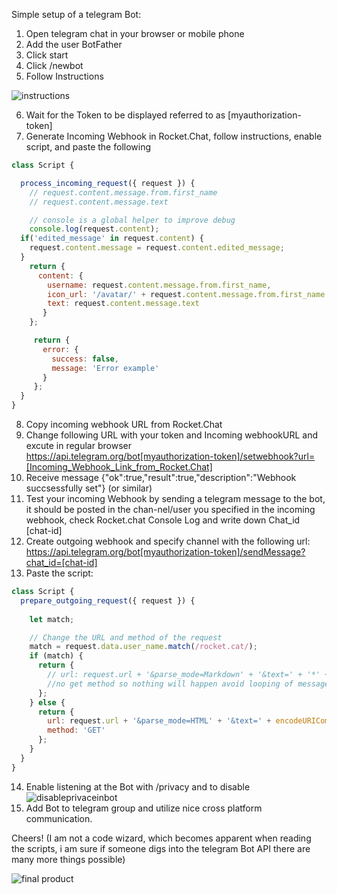 Simple setup of a telegram Bot:

1.	Open telegram chat in your browser or mobile phone
2.	Add the user BotFather
3.	Click start
4.	Click /newbot
5.	Follow Instructions

![instructions](http://i.imgur.com/8y9SG49.jpg?1)

6.	Wait for the Token to be displayed referred to as [myauthorization-token]
7.	Generate Incoming Webhook in Rocket.Chat, follow instructions,  enable script, and paste the following
```javascript
class Script {

  process_incoming_request({ request }) {
    // request.content.message.from.first_name
    // request.content.message.text

    // console is a global helper to improve debug
    console.log(request.content);
  if('edited_message' in request.content) {
    request.content.message = request.content.edited_message;
  }
    return {
      content: {
        username: request.content.message.from.first_name,
        icon_url: '/avatar/' + request.content.message.from.first_name + '.jpg' ,
        text: request.content.message.text
       }
    };

     return {
       error: {
         success: false,
         message: 'Error example'
       }
     };
  }
}
```
8.	Copy incoming webhook URL from Rocket.Chat
9.	Change following URL with your token and Incoming webhookURL and excute in regular browser  
https://api.telegram.org/bot[myauthorization-token]/setwebhook?url=[Incoming_Webhook_Link_from_Rocket.Chat]
10.	Receive message  {"ok":true,"result":true,"description":"Webhook succsessfully set"} (or similar)
11.	Test your incoming Webhook by sending a telegram message to the bot, it should be posted in the chan-nel/user you specified in the incoming webhook, check Rocket.chat Console Log and write down Chat_id [chat-id]
12.	Create outgoing webhook and specify channel with the following url:
https://api.telegram.org/bot[myauthorization-token]/sendMessage?chat_id=[chat-id]
13.	Paste the script:
```javascript
class Script {
  prepare_outgoing_request({ request }) {
    
    let match;

    // Change the URL and method of the request
    match = request.data.user_name.match(/rocket.cat/);
    if (match) {
      return {
        // url: request.url + '&parse_mode=Markdown' + '&text=' + '*' + request.data.user_name+ '*: _' + request.data.text + '_',
        //no get method so nothing will happen avoid looping of messages
      }; 
    } else {
      return {
        url: request.url + '&parse_mode=HTML' + '&text=' + encodeURIComponent('<b>' + request.data.user_name+ '</b>: ' + request.data.text),
        method: 'GET'
      }; 
    }
  }
}
```
14.	Enable listening at the Bot with /privacy and to disable
![disableprivaceinbot](http://i.imgur.com/xSjdAAy.jpg?1)
15.	Add Bot to telegram group and utilize nice cross platform communication.


Cheers! 
(I am not a code wizard, which becomes apparent when reading the scripts, i am sure if someone digs into the telegram Bot API there are many more things possible) 

![final product](http://i.imgur.com/LqpqUC8.jpg?1)
